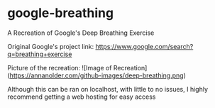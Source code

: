 # google-breathing
A Recreation of Google's Deep Breathing Exercise
 
 Original Google's project link: https://www.google.com/search?q=breathing+exercise
 
 Picture of the recreation:
 ![Image of Recreation]
 (https://annanolder.com/github-images/deep-breathing.png)
 
 Although this can be ran on localhost, with little to no issues, I highly recommend getting a web hosting for easy access
